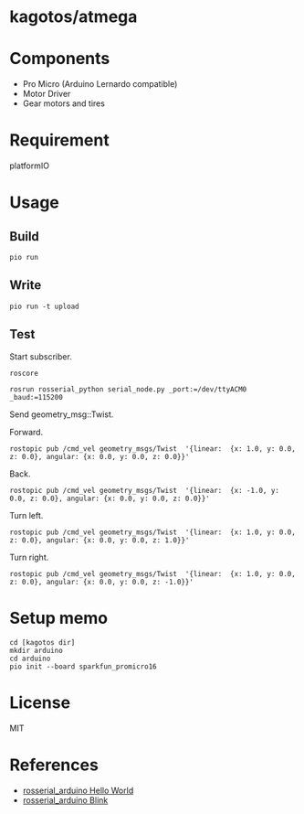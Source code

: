 # kagotos/atmega

# Components
- Pro Micro (Arduino Lernardo compatible)
- Motor Driver
- Gear motors and tires

# Requirement

platformIO

# Usage

## Build
```
pio run
```

## Write
```
pio run -t upload
```

## Test

Start subscriber.
```
roscore
```

```
rosrun rosserial_python serial_node.py _port:=/dev/ttyACM0 _baud:=115200
```

Send geometry_msg::Twist.

Forward.
```
rostopic pub /cmd_vel geometry_msgs/Twist  '{linear:  {x: 1.0, y: 0.0, z: 0.0}, angular: {x: 0.0, y: 0.0, z: 0.0}}'
```

Back.
```
rostopic pub /cmd_vel geometry_msgs/Twist  '{linear:  {x: -1.0, y: 0.0, z: 0.0}, angular: {x: 0.0, y: 0.0, z: 0.0}}'
```

Turn left.
```
rostopic pub /cmd_vel geometry_msgs/Twist  '{linear:  {x: 1.0, y: 0.0, z: 0.0}, angular: {x: 0.0, y: 0.0, z: 1.0}}'
```

Turn right.
```
rostopic pub /cmd_vel geometry_msgs/Twist  '{linear:  {x: 1.0, y: 0.0, z: 0.0}, angular: {x: 0.0, y: 0.0, z: -1.0}}'
```

# Setup memo

```
cd [kagotos dir]
mkdir arduino
cd arduino
pio init --board sparkfun_promicro16
```

# License
MIT

# References
- [rosserial_arduino Hello World](http://wiki.ros.org/rosserial_arduino/Tutorials/Hello%20World)
- [rosserial_arduino Blink](http://wiki.ros.org/rosserial_arduino/Tutorials/Blink)
